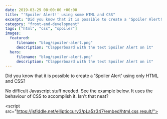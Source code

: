```yaml
---
date: 2019-03-29 08:00:00 +00:00
title: "'Spoiler Alert!' using some HTML and CSS"
excerpt: "Did you know that it is possible to create a 'Spoiler Alert!' using only HTML and CSS? I'll show how."
category: "front-end-development"
tags: ["html", "css", "spoiler"]
images:
  featured:
     filename: "blog/spoiler-alert.png"
     description: "Clapperboard with the text Spoiler Alert on it"
  hero:
     filename: "blog/spoiler-alert.png"
     description: "Clapperboard with the text Spoiler Alert on it"
---
```


Did you know that it is possible to create a 'Spoiler Alert' using only HTML and CSS?

No difficult Javascript stuff needed. See the example below. It uses the behaviour of CSS to accomplish it. Isn't that neat? 

 \<script src="https://jsfiddle.net/ellipticcurv3/pLa5z347/embed/html,css,result/"></script> 
